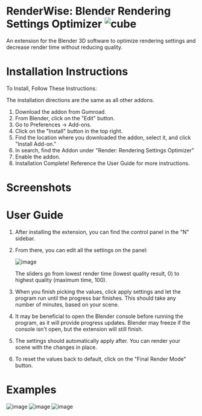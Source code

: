 # RenderWise: Blender Rendering Settings Optimizer ![cube](https://github.com/vidhurprabhu/BlenderRenderingSettingsOptimizer/assets/75861377/c6cc5d78-9135-403b-8eb1-8ab8a56b3e71)

An extension for the Blender 3D software to optimize rendering settings and decrease render time without reducing quality.

# Installation Instructions
To Install, Follow These Instructions:

The installation directions are the same as all other addons.

1) Download the addon from Gumroad.
2) From Blender, click on the "Edit" button.
3) Go to Preferences -> Add-ons.
4) Click on the "Install" button in the top right.
5) Find the location where you downloaded the addon, select it, and click "Install Add-on."
6) In search, find the Addon under "Render: Rendering Settings Optimizer"
7) Enable the addon.
8) Installation Complete! Reference the User Guide for more instructions.

# Screenshots

# User Guide
1) After installing the extension, you can find the control panel in the "N" sidebar.
2) From there, you can edit all the settings on the panel:
   
   ![image](https://github.com/vidhurprabhu/BlenderRenderingSettingsOptimizer/assets/75861377/0eeb8006-1b7e-4abf-9ca4-8c1e33934f4d)

   The sliders go from lowest render time (lowest quality result, 0) to highest quality (maximum time, 100). 
3) When you finish picking the values, click apply settings and let the program run until the progress bar finishes. This should take any number of minutes, based on your scene.
4) It may be beneficial to open the Blender console before running the program, as it will provide progress updates. Blender may freeze if the console isn't open, but the extension will still finish.
6) The settings should automatically apply after. You can render your scene with the changes in place.
7) To reset the values back to default, click on the "Final Render Mode" button.

# Examples
![image](https://github.com/vidhurprabhu/BlenderRenderingSettingsOptimizer/assets/75861377/9cd3c059-f1b7-4261-b12e-0d98ba6c098b)
![image](https://github.com/vidhurprabhu/BlenderRenderingSettingsOptimizer/assets/75861377/3267933d-86c1-4f67-ad69-bccdc9aec36c)
![image](https://github.com/vidhurprabhu/BlenderRenderingSettingsOptimizer/assets/75861377/361bd5db-9a5f-4aac-8a4d-efb4dd5fdb41)
